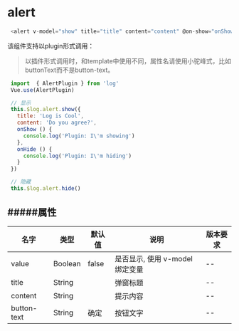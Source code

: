 # alert

 ``` javascript
  <alert v-model="show" title="title" content="content" @on-show="onShow" @on-hide="onHide"></alert>
 ```

该组件支持以plugin形式调用：

> 以插件形式调用时，和template中使用不同，属性名请使用小驼峰式，比如buttonText而不是button-text。

 ``` javascript
  import  { AlertPlugin } from 'log'
  Vue.use(AlertPlugin)
 ```

 ``` javascript
  // 显示
  this.$log.alert.show({
    title: 'Log is Cool',
    content: 'Do you agree?',
    onShow () {
      console.log('Plugin: I\'m showing')
    },
    onHide () {
      console.log('Plugin: I\'m hiding')
    }
  })

  // 隐藏
  this.$log.alert.hide()
 ```

#####属性
---
名字          | 类型            | 默认值     | 说明                                   | 版本要求
---           | ---             | ---       | ---                                    | ---
value         | Boolean         | false     | 是否显示, 使用 v-model 绑定变量          | -- 
title         | String          |           | 弹窗标题                                | --
content       | String          |           | 提示内容                                | --
button-text   | String          | 确定       | 按钮文字                                | --